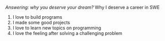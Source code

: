 *Answering: why you deserve your dream?*
Why I deserve a career in SWE
1. I love to build programs
2. I made some good projects
3. I love to learn new topics on programming
4. I love the feeling after solving a challenging problem